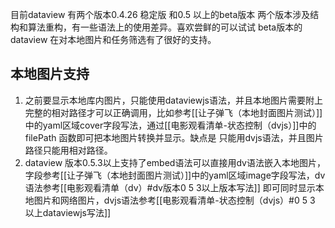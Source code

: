 目前dataview 有两个版本0.4.26 稳定版 和0.5 以上的beta版本 
两个版本涉及结构和算法重构，有一些语法上的使用差异。喜欢尝鲜的可以试试
beta版本的dataview 在对本地图片和任务筛选有了很好的支持。
## 本地图片支持
1. 之前要显示本地库内图片，只能使用dataviewjs语法，并且本地图片需要附上完整的相对路径才可以正确调用，比如参考[[让子弹飞（本地封面图片测试）]]中的yaml区域cover字段写法，通过[[电影观看清单-状态控制（dvjs）]]中的filePath 函数即可把本地图片转换并显示。缺点是 只能用dvjs语法，并且图片路径只能用相对路径。
2. dataview 版本0.5.3以上支持了embed语法可以直接用dv语法嵌入本地图片，字段参考[[让子弹飞（本地封面图片测试）]]中的yaml区域image字段写法，dv语法参考[[电影观看清单（dv）#dv版本0 5 3以上版本写法]] 即可同时显示本地图片和网络图片，dvjs语法参考[[电影观看清单-状态控制（dvjs）#0 5 3 以上dataviewjs写法]]
